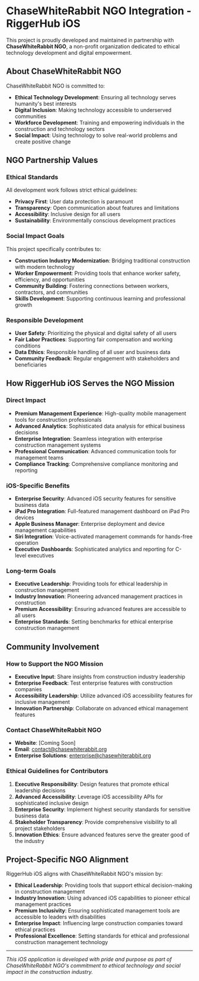 # ChaseWhiteRabbit NGO Integration - RiggerHub iOS

This project is proudly developed and maintained in partnership with **ChaseWhiteRabbit NGO**, a non-profit organization dedicated to ethical technology development and digital empowerment.

## About ChaseWhiteRabbit NGO

ChaseWhiteRabbit NGO is committed to:
- **Ethical Technology Development**: Ensuring all technology serves humanity's best interests
- **Digital Inclusion**: Making technology accessible to underserved communities
- **Workforce Development**: Training and empowering individuals in the construction and technology sectors
- **Social Impact**: Using technology to solve real-world problems and create positive change

## NGO Partnership Values

### Ethical Standards
All development work follows strict ethical guidelines:
- **Privacy First**: User data protection is paramount
- **Transparency**: Open communication about features and limitations
- **Accessibility**: Inclusive design for all users
- **Sustainability**: Environmentally conscious development practices

### Social Impact Goals
This project specifically contributes to:
- **Construction Industry Modernization**: Bridging traditional construction with modern technology
- **Worker Empowerment**: Providing tools that enhance worker safety, efficiency, and opportunities
- **Community Building**: Fostering connections between workers, contractors, and communities
- **Skills Development**: Supporting continuous learning and professional growth

### Responsible Development
- **User Safety**: Prioritizing the physical and digital safety of all users
- **Fair Labor Practices**: Supporting fair compensation and working conditions
- **Data Ethics**: Responsible handling of all user and business data
- **Community Feedback**: Regular engagement with stakeholders and beneficiaries

## How RiggerHub iOS Serves the NGO Mission

### Direct Impact
- **Premium Management Experience**: High-quality mobile management tools for construction professionals
- **Advanced Analytics**: Sophisticated data analysis for ethical business decisions
- **Enterprise Integration**: Seamless integration with enterprise construction management systems
- **Professional Communication**: Advanced communication tools for management teams
- **Compliance Tracking**: Comprehensive compliance monitoring and reporting

### iOS-Specific Benefits
- **Enterprise Security**: Advanced iOS security features for sensitive business data
- **iPad Pro Integration**: Full-featured management dashboard on iPad Pro devices
- **Apple Business Manager**: Enterprise deployment and device management capabilities
- **Siri Integration**: Voice-activated management commands for hands-free operation
- **Executive Dashboards**: Sophisticated analytics and reporting for C-level executives

### Long-term Goals
- **Executive Leadership**: Providing tools for ethical leadership in construction management
- **Industry Innovation**: Pioneering advanced management practices in construction
- **Premium Accessibility**: Ensuring advanced features are accessible to all users
- **Enterprise Standards**: Setting benchmarks for ethical enterprise construction management

## Community Involvement

### How to Support the NGO Mission
- **Executive Input**: Share insights from construction industry leadership
- **Enterprise Feedback**: Test enterprise features with construction companies
- **Accessibility Leadership**: Utilize advanced iOS accessibility features for inclusive management
- **Innovation Partnership**: Collaborate on advanced ethical management features

### Contact ChaseWhiteRabbit NGO
- **Website**: [Coming Soon]
- **Email**: contact@chasewhiterabbit.org
- **Enterprise Solutions**: enterprise@chasewhiterabbit.org

### Ethical Guidelines for Contributors
1. **Executive Responsibility**: Design features that promote ethical leadership decisions
2. **Advanced Accessibility**: Leverage iOS accessibility APIs for sophisticated inclusive design
3. **Enterprise Security**: Implement highest security standards for sensitive business data
4. **Stakeholder Transparency**: Provide comprehensive visibility to all project stakeholders
5. **Innovation Ethics**: Ensure advanced features serve the greater good of the industry

## Project-Specific NGO Alignment

RiggerHub iOS aligns with ChaseWhiteRabbit NGO's mission by:
- **Ethical Leadership**: Providing tools that support ethical decision-making in construction management
- **Industry Innovation**: Using advanced iOS capabilities to pioneer ethical management practices
- **Premium Inclusivity**: Ensuring sophisticated management tools are accessible to leaders with disabilities
- **Enterprise Impact**: Influencing large construction companies toward ethical practices
- **Professional Excellence**: Setting standards for ethical and professional construction management technology

---

*This iOS application is developed with pride and purpose as part of ChaseWhiteRabbit NGO's commitment to ethical technology and social impact in the construction industry.*
